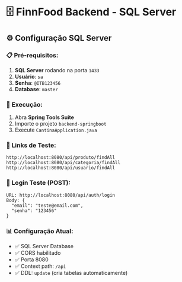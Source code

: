 # 🗄️ FinnFood Backend - SQL Server

## ⚙️ Configuração SQL Server

### 📋 Pré-requisitos:
1. **SQL Server** rodando na porta `1433`
2. **Usuário**: `sa`
3. **Senha**: `@ITB123456`
4. **Database**: `master`

### 🚀 Execução:
1. Abra **Spring Tools Suite**
2. Importe o projeto `backend-springboot`
3. Execute `CantinaApplication.java`

### 🔗 Links de Teste:
```
http://localhost:8080/api/produto/findAll
http://localhost:8080/api/categoria/findAll
http://localhost:8080/api/usuario/findAll
```

### 🧪 Login Teste (POST):
```
URL: http://localhost:8080/api/auth/login
Body: {
  "email": "teste@email.com",
  "senha": "123456"
}
```

### 📊 Configuração Atual:
- ✅ SQL Server Database
- ✅ CORS habilitado
- ✅ Porta 8080
- ✅ Context path: `/api`
- ✅ DDL: `update` (cria tabelas automaticamente)